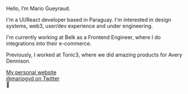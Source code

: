 Hello, I’m Mario Gueyraud.

I'm a UI/React developer based in Paraguay. I'm interested in design systems, web3, user/dev experience and under engineering.

I'm currently working at Belk as a Frontend Engineer, where I do integrations into their e-commerce.

Previously, I worked at Tonic3, where we did amazing products for Avery Dennison.

[My personal website](https://mariogyd.com) <br />
[@mariogyd on Twitter](https://twitter.com/mariogyd)<br />
💪
